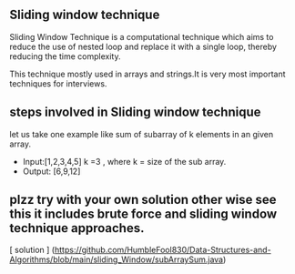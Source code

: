 ## Sliding window technique

Sliding Window Technique is a computational technique which aims to reduce the use of nested loop and replace it with a single loop, thereby reducing the time complexity.

This technique mostly used in arrays and strings.It is very most important techniques for interviews.

## steps involved in Sliding window technique

let us take one example like sum of subarray of k elements in an given array. 

- Input:[1,2,3,4,5]
        k =3 , where k = size of the sub array.
- Output: [6,9,12]     

## plzz try with your own solution other wise see this it includes brute force and sliding window technique approaches.

 [ solution ] (https://github.com/HumbleFool830/Data-Structures-and-Algorithms/blob/main/sliding_Window/subArraySum.java) 

 